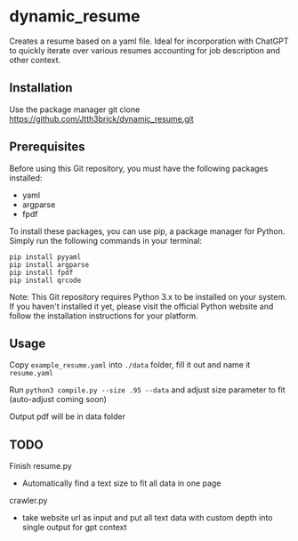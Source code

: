# dynamic_resume
Creates a resume based on a yaml file. Ideal for incorporation with ChatGPT to quickly iterate over various resumes accounting for job description and other context.

## Installation

Use the package manager git clone https://github.com/Jtth3brick/dynamic_resume.git

## Prerequisites

Before using this Git repository, you must have the following packages installed:

 - yaml
 - argparse
 - fpdf

To install these packages, you can use pip, a package manager for Python. Simply run the following commands in your terminal:

```
pip install pyyaml
pip install argparse
pip install fpdf
pip install qrcode
```

Note: This Git repository requires Python 3.x to be installed on your system. If you haven't installed it yet, please visit the official Python website and follow the installation instructions for your platform.

## Usage

Copy `example_resume.yaml` into `./data` folder, fill it out and name it `resume.yaml`

Run `python3 compile.py --size .95 --data` and adjust size parameter to fit (auto-adjust coming soon)

Output pdf will be in data folder

## TODO

Finish resume.py
 - Automatically find a text size to fit all data in one page

crawler.py
 - take website url as input and put all text data with custom depth into single output for gpt context
